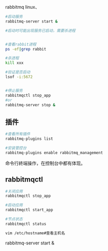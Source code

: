 rabbitmq linux、

```bash
#启动服务
rabbitmq-server start &

#启动时可能出现服务已启动，需要杀进程


#查看rabbit进程
ps -ef|grep rabbit

#杀进程
kill xxx

#验证是否启动
lsof -i:5672


#停止服务
rabbitmqctl stop_app
#or
rabbitmq-server stop &
```



## 插件

```bash
#查看所有插件
rabbitmq-plugins list

#安装管控台
rabbitmq-plugins enable rabbitmq_management
```

命令行終端操作，在控制台中都有体现。

## rabbitmqctl

```bash
#关闭应用
rabbitmqctl stop_app

#启动应用
rabbitmqctl start_app

#节点状态
rabbitmqctl status

```





```bash
vim /etc/hostname#查看主机名
```







rabbitmq-server start &